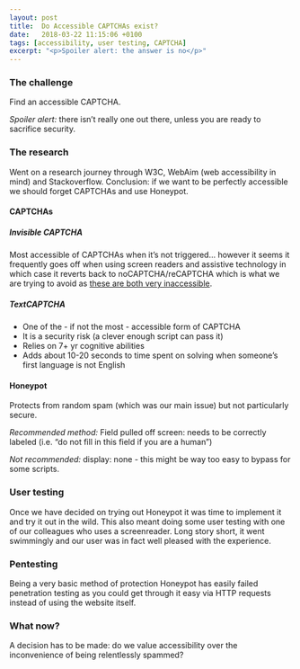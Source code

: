 ```yaml
---
layout: post
title:  Do Accessible CAPTCHAs exist?
date:   2018-03-22 11:15:06 +0100
tags: [accessibility, user testing, CAPTCHA]
excerpt: "<p>Spoiler alert: the answer is no</p>"
---
```


### The challenge
Find an accessible CAPTCHA.

*Spoiler alert:* there isn’t really one out there, unless you are ready to sacrifice security.

### The research
Went on a research journey through W3C, WebAim (web accessibility in mind) and Stackoverflow.
Conclusion: if we want to be perfectly accessible we should forget CAPTCHAs and use Honeypot.

#### CAPTCHAs

##### Invisible CAPTCHA
Most accessible of CAPTCHAs when it’s not triggered... however it seems it frequently goes off when using screen readers and assistive technology in which case it reverts back to noCAPTCHA/reCAPTCHA which is what we are trying to avoid as [these are both very inaccessible](https://webaim.org/discussion/mail_thread?thread=8034).

##### TextCAPTCHA
- One of the - if not the most - accessible form of CAPTCHA
- It is a security risk (a clever enough script can pass it)
- Relies on 7+ yr cognitive abilities
- Adds about 10-20 seconds to time spent on solving when someone’s first language is not English

#### Honeypot
Protects from random spam (which was our main issue) but not particularly secure.

*Recommended method:*
Field pulled off screen: needs to be correctly labeled (i.e. “do not fill in this field if you are a human”)

*Not recommended:*
display: none - this might be way too easy to bypass for some scripts.

### User testing
Once we have decided on trying out Honeypot it was time to implement it and try it out in the wild. This also meant doing some user testing with one of our colleagues who uses a screenreader. Long story short, it went swimmingly and our user was in fact well pleased with the experience.

### Pentesting
Being a very basic method of protection Honeypot has easily failed penetration testing as you could get through it easy via HTTP requests instead of using the website itself.

### What now?
A decision has to be made: do we value accessibility over the inconvenience of being relentlessly spammed?
